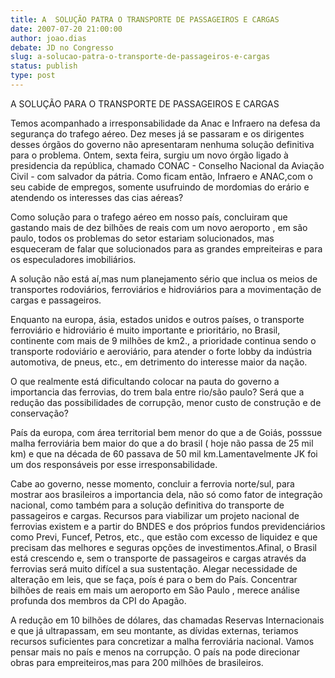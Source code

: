```yaml
---
title: A  SOLUÇÃO PATRA O TRANSPORTE DE PASSAGEIROS E CARGAS
date: 2007-07-20 21:00:00
author: joao.dias
debate: JD no Congresso
slug: a-solucao-patra-o-transporte-de-passageiros-e-cargas
status: publish 
type: post
---
```


A SOLUÇÃO PARA O TRANSPORTE DE PASSAGEIROS E CARGAS  

  

Temos acompanhado a irresponsabilidade da Anac e Infraero na defesa da segurança do trafego aéreo. Dez meses já se passaram e os dirigentes desses órgãos do governo não apresentaram nenhuma solução definitiva para o problema. Ontem, sexta feira, surgiu um novo órgão ligado à presidencia da república, chamado CONAC - Conselho Nacional da Aviação Civil - com salvador da pátria. Como ficam então, Infraero e ANAC,com o seu cabide de empregos, somente usufruindo de mordomias do erário e atendendo os interesses das cias aéreas?  

Como solução para o trafego aéreo em nosso país, concluiram que gastando mais de dez bilhões de reais com um novo aeroporto , em são paulo, todos os problemas do setor estariam solucionados, mas esqueceram de falar que solucionados para as grandes empreiteiras e para os especuladores imobiliários.  

A solução não está aí,mas num planejamento sério que inclua os meios de transportes rodoviários, ferroviários e hidroviários para a movimentação de cargas e passageiros.  

Enquanto na europa, ásia, estados unidos e outros países, o transporte ferroviário e hidroviário é muito importante e prioritário, no Brasil, continente com mais de 9 milhões de km2., a prioridade continua sendo o transporte rodoviário e aeroviário, para atender o forte lobby da indústria automotiva, de pneus, etc., em detrimento do interesse maior da nação.  

O que realmente está dificultando colocar na pauta do governo a importancia das ferrovias, do trem bala entre rio/são paulo? Será que a redução das possibilidades de corrupção, menor custo de construção e de conservação?  

País da europa, com área territorial bem menor do que a de Goiás, posssue malha ferroviária bem maior do que a do brasil ( hoje não passa de 25 mil km) e que na década de 60 passava de 50 mil km.Lamentavelmente JK foi um dos responsáveis por esse irresponsabilidade.  

Cabe ao governo, nesse momento, concluir a ferrovia norte/sul, para mostrar aos brasileiros a importancia dela, não só como fator de integração nacional, como também para a solução definitiva do transporte de passageiros e cargas. Recursos para viabilizar um projeto nacional de ferrovias existem e a partir do BNDES e dos próprios fundos previdenciários como Previ, Funcef, Petros, etc., que estão com excesso de liquidez e que precisam das melhores e seguras opções de investimentos.Afinal, o Brasil está crescendo e, sem o transporte de passageiros e cargas através da ferrovias será muito difícel a sua sustentação. Alegar necessidade de alteração em leis, que se faça, poís é para o bem do País. Concentrar bilhões de reais em mais um aeroporto em São Paulo , merece análise profunda dos membros da CPI do Apagão.  

A redução em 10 bilhões de dólares, das chamadas Reservas Internacionais e que já ultrapassam, em seu montante, as dívidas externas, teriamos recursos suficientes para concretizar a malha ferroviária nacional. Vamos pensar mais no país e menos na corrupção. O país na pode direcionar obras para empreiteiros,mas para 200 milhões de brasileiros.
